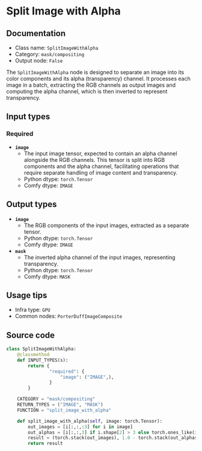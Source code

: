 # Split Image with Alpha
## Documentation
- Class name: `SplitImageWithAlpha`
- Category: `mask/compositing`
- Output node: `False`

The `SplitImageWithAlpha` node is designed to separate an image into its color components and its alpha (transparency) channel. It processes each image in a batch, extracting the RGB channels as output images and computing the alpha channel, which is then inverted to represent transparency.
## Input types
### Required
- **`image`**
    - The input image tensor, expected to contain an alpha channel alongside the RGB channels. This tensor is split into RGB components and the alpha channel, facilitating operations that require separate handling of image content and transparency.
    - Python dtype: `torch.Tensor`
    - Comfy dtype: `IMAGE`
## Output types
- **`image`**
    - The RGB components of the input images, extracted as a separate tensor.
    - Python dtype: `torch.Tensor`
    - Comfy dtype: `IMAGE`
- **`mask`**
    - The inverted alpha channel of the input images, representing transparency.
    - Python dtype: `torch.Tensor`
    - Comfy dtype: `MASK`
## Usage tips
- Infra type: `GPU`
- Common nodes: `PorterDuffImageComposite`


## Source code
```python
class SplitImageWithAlpha:
    @classmethod
    def INPUT_TYPES(s):
        return {
                "required": {
                    "image": ("IMAGE",),
                }
        }

    CATEGORY = "mask/compositing"
    RETURN_TYPES = ("IMAGE", "MASK")
    FUNCTION = "split_image_with_alpha"

    def split_image_with_alpha(self, image: torch.Tensor):
        out_images = [i[:,:,:3] for i in image]
        out_alphas = [i[:,:,3] if i.shape[2] > 3 else torch.ones_like(i[:,:,0]) for i in image]
        result = (torch.stack(out_images), 1.0 - torch.stack(out_alphas))
        return result

```
